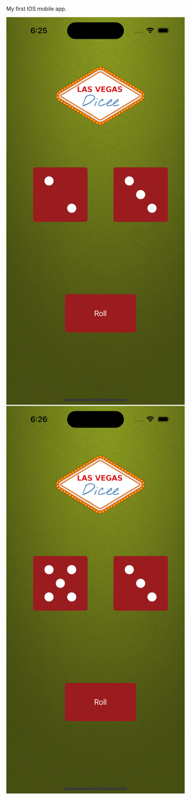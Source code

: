 My first IOS mobile app.

![Ekran 1](screenshots/secreenshot1.png)
![Ekran 1](screenshots/secreenshot2.png)
